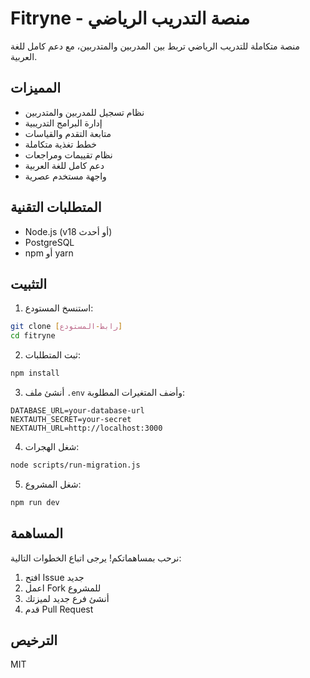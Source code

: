 # Fitryne - منصة التدريب الرياضي

منصة متكاملة للتدريب الرياضي تربط بين المدربين والمتدربين، مع دعم كامل للغة العربية.

## المميزات

- نظام تسجيل للمدربين والمتدربين
- إدارة البرامج التدريبية
- متابعة التقدم والقياسات
- خطط تغذية متكاملة
- نظام تقييمات ومراجعات
- دعم كامل للغة العربية
- واجهة مستخدم عصرية

## المتطلبات التقنية

- Node.js (v18 أو أحدث)
- PostgreSQL
- npm أو yarn

## التثبيت

1. استنسخ المستودع:
```bash
git clone [رابط-المستودع]
cd fitryne
```

2. ثبت المتطلبات:
```bash
npm install
```

3. أنشئ ملف `.env` وأضف المتغيرات المطلوبة:
```
DATABASE_URL=your-database-url
NEXTAUTH_SECRET=your-secret
NEXTAUTH_URL=http://localhost:3000
```

4. شغل الهجرات:
```bash
node scripts/run-migration.js
```

5. شغل المشروع:
```bash
npm run dev
```

## المساهمة

نرحب بمساهماتكم! يرجى اتباع الخطوات التالية:
1. افتح Issue جديد
2. اعمل Fork للمشروع
3. أنشئ فرع جديد لميزتك
4. قدم Pull Request

## الترخيص

MIT
